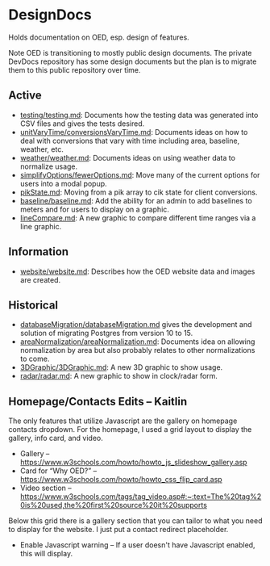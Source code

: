 # DesignDocs

Holds documentation on OED, esp. design of features.

Note OED is transitioning to mostly public design documents. The private DevDocs repository has some design documents but the plan is to migrate them to this public repository over time.

## Active

- [testing/testing.md](./testing/testing.md): Documents how the testing data was generated into CSV files and gives the tests desired.
- [unitVaryTime/conversionsVaryTime.md](/unitVaryTime/conversionsVaryTime.md): Documents ideas on how to deal with conversions that vary with time including area, baseline, weather, etc.
- [weather/weather.md](./weather/weather.md): Documents ideas on using weather data to normalize usage.
- [simplifyOptions/fewerOptions.md](./simplifyOptions/fewerOptions.md): Move many of the current options for users into a modal popup.
- [pikState.md](./pikState.md): Moving from a pik array to cik state for client conversions.
- [baseline/baseline.md](./baseline/baseline.md): Add the ability for an admin to add baselines to meters and for users to display on a graphic.
- [lineCompare.md](./lineCompare/lineCompare.md): A new graphic to compare different time ranges via a line graphic. 

## Information

- [website/website.md](./website/website.md): Describes how the OED website data and images are created.

## Historical

- [databaseMigration/databaseMigration.md](./databaseMigration/databaseMigration.md) gives the development and solution of migrating Postgres from version 10 to 15.
- [areaNormalization/areaNormalization.md](./areaNormalization/areaNormalization.md): Documents idea on allowing normalization by area but also probably relates to other normalizations to come.
- [3DGraphic/3DGraphic.md](./3DGraphic/3DGraphic.md): A new 3D graphic to show usage.
- [radar/radar.md](./radar/radar.md): A new graphic to show in clock/radar form.

## Homepage/Contacts Edits – Kaitlin

The only features that utilize Javascript are the gallery on homepage contacts dropdown.
For the homepage, I used a grid layout to display the gallery, info card, and video. 
- Gallery – https://www.w3schools.com/howto/howto_js_slideshow_gallery.asp 
- Card for “Why OED?” – https://www.w3schools.com/howto/howto_css_flip_card.asp 
- Video section – https://www.w3schools.com/tags/tag_video.asp#:~:text=The%20tag%20is%20used,the%20first%20source%20it%20supports

Below this grid there is a gallery section that you can tailor to what you need to display for the website. I just put a contact redirect placeholder. 

- Enable Javascript warning – If a user doesn't have Javascript enabled, this will display. 

